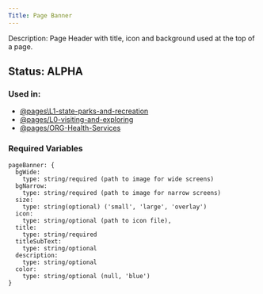 ```yaml
---
Title: Page Banner
---
```

Description: Page Header with title, icon and background used at the top of a page.

## Status: ALPHA

### Used in:
- [@pages\L1-state-parks-and-recreation](/?p=pages-L1-state-parks-and-recreation)
- [@pages/L0-visiting-and-exploring](/?p=pages-L0-visiting-and-exploring)
- [@pages/ORG-Health-Services](/?p=pages-ORG-Health-Services)


### Required Variables
~~~
pageBanner: {
  bgWide:
    type: string/required (path to image for wide screens)
  bgNarrow:
    type: string/required (path to image for narrow screens)
  size:
    type: string(optional) ('small', 'large', 'overlay')
  icon:
    type: string/optional (path to icon file),
  title:
    type: string/required
  titleSubText:
    type: string/optional
  description:
    type: string/optional
  color: 
    type: string/optional (null, 'blue') 
}
~~~
